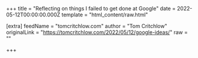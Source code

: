 
+++
title = "Reflecting on things I failed to get done at Google"
date = 2022-05-12T00:00:00.000Z
template = "html_content/raw.html"

[extra]
feedName = "tomcritchlow.com"
author = "Tom Critchlow"
originalLink = "https://tomcritchlow.com/2022/05/12/google-ideas/"
raw = ""

+++

